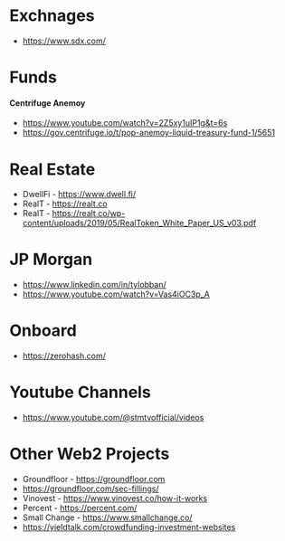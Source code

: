 # Exchnages
- https://www.sdx.com/


# Funds
#### Centrifuge Anemoy
- https://www.youtube.com/watch?v=2Z5xy1uIP1g&t=6s
- https://gov.centrifuge.io/t/pop-anemoy-liquid-treasury-fund-1/5651


# Real Estate
- DwellFi - https://www.dwell.fi/
- RealT - https://realt.co
- RealT - https://realt.co/wp-content/uploads/2019/05/RealToken_White_Paper_US_v03.pdf


# JP Morgan
- https://www.linkedin.com/in/tylobban/ 
- https://www.youtube.com/watch?v=Vas4iOC3p_A


# Onboard
- https://zerohash.com/
  
# Youtube Channels
- https://www.youtube.com/@stmtvofficial/videos

# Other Web2 Projects
- Groundfloor - https://groundfloor.com
- https://groundfloor.com/sec-fillings/
- Vinovest - https://www.vinovest.co/how-it-works
- Percent - https://percent.com/
- Small Change - https://www.smallchange.co/
- https://yieldtalk.com/crowdfunding-investment-websites
  


